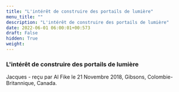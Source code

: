 ```yaml
---
title: "L'intérêt de construire des portails de lumière"
menu_title: ""
description: "L'intérêt de construire des portails de lumière"
date: 2022-06-01 06:00:01+00:573
draft: False
hidden: True
weight:
---
```

### L'intérêt de construire des portails de lumière

Jacques - reçu par Al Fike le 21 Novembre 2018, Gibsons, Colombie-Britannique, Canada.



